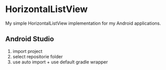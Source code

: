 HorizontalListView
==================

My simple HorizontalListView implementation for my Android applications.

Android Studio
--------------
1. import project
2. select repositorie folder
3. use auto import + use default gradle wrapper


